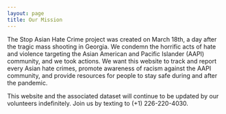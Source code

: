 ```yaml
---
layout: page
title: Our Mission
---
```


The Stop Asian Hate Crime project was created on March 18th, a day after the tragic mass shooting in Georgia. We condemn the horrific acts of hate and violence targeting the Asian American and Pacific Islander (AAPI) community, and we took actions. We want this website to track and report every Asian hate crimes, promote awareness of racism against the AAPI community, and provide resources for people to stay safe during and after the pandemic.


This website and the associated dataset will continue to be updated by our volunteers indefinitely. Join us by texting to (+1) 226-220-4030.
